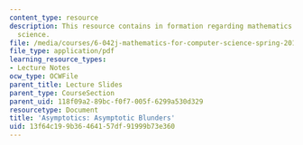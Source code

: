 ```yaml
---
content_type: resource
description: This resource contains in formation regarding mathematics for computer
  science.
file: /media/courses/6-042j-mathematics-for-computer-science-spring-2015/13f64c199b36464157df91999b73e360_MIT6_042JS16_AsymBlunders.pdf
file_type: application/pdf
learning_resource_types:
- Lecture Notes
ocw_type: OCWFile
parent_title: Lecture Slides
parent_type: CourseSection
parent_uid: 118f09a2-89bc-f0f7-005f-6299a530d329
resourcetype: Document
title: 'Asymptotics: Asymptotic Blunders'
uid: 13f64c19-9b36-4641-57df-91999b73e360
---
```

